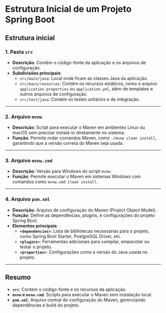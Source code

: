 
# Estrutura Inicial de um Projeto Spring Boot

## Estrutura inicial 

### 1. **Pasta `src`**
- **Descrição**: Contém o código-fonte da aplicação e os arquivos de configuração.
- **Subdivisões principais**:
  - `src/main/java`: Local onde ficam as classes Java da aplicação.
  - `src/main/resources`: Contém os recursos estáticos, como o arquivo `application.properties` ou `application.yml`, além de templates e outros arquivos de configuração.
  - `src/test/java`: Contém os testes unitários e de integração.

---

### 2. **Arquivo `mvnw`**
- **Descrição**: Script para executar o Maven em ambientes Linux ou macOS sem precisar instalá-lo diretamente no sistema.
- **Função**: Permite rodar comandos Maven, como `./mvnw clean install`, garantindo que a versão correta do Maven seja usada.

---

### 3. **Arquivo `mvnw.cmd`**
- **Descrição**: Versão para Windows do script `mvnw`.
- **Função**: Permite executar o Maven em sistemas Windows com comandos como `mvnw.cmd clean install`.

---

### 4. **Arquivo `pom.xml`**
- **Descrição**: Arquivo de configuração do Maven (Project Object Model).
- **Função**: Define as dependências, plugins, e configurações do projeto Spring Boot. 
- **Elementos principais**:
  - **`<dependencies>`**: Lista de bibliotecas necessárias para o projeto, como Spring Boot Starter, PostgreSQL Driver, etc.
  - **`<plugins>`**: Ferramentas adicionais para compilar, empacotar ou testar o projeto.
  - **`<properties>`**: Configurações como a versão do Java usada no projeto.

---

## Resumo
- **`src`**: Contém o código-fonte e os recursos da aplicação.
- **`mvnw` e `mvnw.cmd`**: Scripts para executar o Maven sem instalação local.
- **`pom.xml`**: Arquivo central de configuração do Maven, gerenciando dependências e build do projeto.

